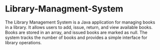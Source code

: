 # Library-Managment-System
The Library Management System is a Java application for managing books in a library. It allows users to add, issue, return, and view available books. Books are stored in an array, and issued books are marked as null. The system tracks the number of books and provides a simple interface for library operations.
